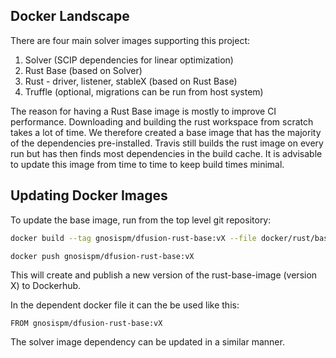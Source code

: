 ## Docker Landscape

There are four main solver images supporting this project:
1. Solver (SCIP dependencies for linear optimization)
2. Rust Base (based on Solver)
2. Rust - driver, listener, stableX (based on Rust Base)
3. Truffle (optional, migrations can be run from host system)

The reason for having a Rust Base image is mostly to improve CI performance. 
Downloading and building the rust workspace from scratch takes a lot of time. 
We therefore created a base image that has the majority of the dependencies pre-installed.
Travis still builds the rust image on every run but has then finds most dependencies in the build cache.
It is advisable to update this image from time to time to keep build times minimal.


## Updating Docker Images

To update the base image, run from the top level git repository:

```sh
docker build --tag gnosispm/dfusion-rust-base:vX --file docker/rust/base/Dockerfile.

docker push gnosispm/dfusion-rust-base:vX
```

This will create and publish a new version of the rust-base-image (version X) to Dockerhub.

In the dependent docker file it can the be used like this:

```docker
FROM gnosispm/dfusion-rust-base:vX
```

The solver image dependency can be updated in a similar manner.